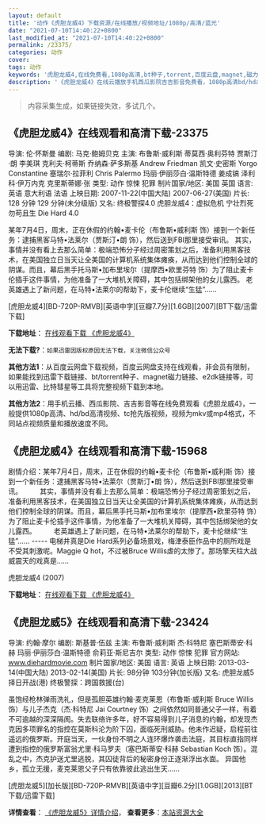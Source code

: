 ```yaml
---
layout: default
title: '动作《虎胆龙威4》下载资源/在线播放/视频地址/1080p/高清/蓝光'
date: "2021-07-10T14:40:22+0800"
last_modified_at: "2021-07-10T14:40:22+0800"
permalink: /23375/
categories: 动作
cover:
tags: 动作
keywords: '虎胆龙威4,在线免费看,1080p高清,bt种子,torrent,百度云盘,magnet,磁力链,迅雷下载资源'
description: '《虎胆龙威4》在线云播放手机西瓜影院吉吉影音免费看，1080p高清bd/hd未删减完整版和tc抢先枪版，mkv/mp4格式，附带bt/torrent种子、magnet/磁力链、百度云盘、网盘资源迅雷下载链接'
---
```


>内容采集生成，如果链接失效，多试几个。


## 《虎胆龙威4》在线观看和高清下载-23375

导演: 伦·怀斯曼 编剧: 马克·鲍姆贝克 主演: 布鲁斯·威利斯 蒂莫西·奥利芬特 贾斯汀·朗 李美琪 克利夫·柯蒂斯 乔纳森·萨多斯基 Andrew Friedman 凯文·史密斯 Yorgo Constantine 塞瑞尔·拉菲利 Chris Palermo 玛丽·伊丽莎白·温斯特德 姜成镐 泽利科·伊万内克 克里斯蒂娜·张 类型: 动作 惊悚 犯罪 制片国家/地区: 美国 英国 语言: 英语 意大利语 法语 上映日期: 2007-11-22(中国大陆) 2007-06-27(美国) 片长: 128 分钟 129 分钟(未分级版) 又名: 终极警探4.0 虎胆龙威4：虚拟危机 宁壮烈死勿苟且生 Die Hard 4.0

某年7月4日，周末，正在休假的约翰•麦卡伦（布鲁斯•威利斯 饰）接到一个新任务：逮捕黑客马特•法莱尔（贾斯汀•朗 饰），然后送到FBI那里接受审讯。 其实，事情并没有看上去那么简单：极端恐怖分子经过周密策划之后，准备利用黑客技术，在美国独立日当天让全美国的计算机系统集体瘫痪，从而达到他们控制全球的阴谋。而且，幕后黑手托马斯•加布里埃尔（提摩西•欧里芬特 饰）为了阻止麦卡伦插手这件事情，为他准备了一大堆机关障碍，其中包括绑架他的女儿露西。 老英雄遇上了新问题，在马特•法莱尔的帮助下，麦卡伦继续“生猛”……


[虎胆龙威4][BD-720P-RMVB][英语中字][豆瓣7.7分][1.6GB][2007][BT下载/迅雷下载]

**下载地址**： [在线观看下载 《虎胆龙威4》](https://www.btdx8.com/torrent/live_free_or_die_hard_2007.html) 


**无法下载?**：`如果迅雷因版权原因无法下载，关注微信公众号 `

**其他方法1**：从百度云网盘下载视频，百度云网盘支持在线观看，非会员有限制，如果能找到迅雷下载链接、bt/torrent种子、magnet磁力链接、e2dk链接等，可以用迅雷、比特彗星等工具将完整视频下载到本地。

**其他方法2**：用手机云播、西瓜影院、吉吉影音等在线免费观看《虎胆龙威4》，一般提供1080p高清、hd/bd高清视频、tc抢先版视频，视频为mkv或mp4格式，不同站点视频质量和播放速度不同。


## 《虎胆龙威4》在线观看和高清下载-15968

剧情介绍：某年7月4日，周末，正在休假的约翰•麦卡伦（布鲁斯•威利斯 饰）接到一个新任务：逮捕黑客马特•法莱尔（贾斯汀•朗 饰），然后送到FBI那里接受审讯。  　　其实，事情并没有看上去那么简单：极端恐怖分子经过周密策划之后，准备利用黑客技术，在美国独立日当天让全美国的计算机系统集体瘫痪，从而达到他们控制全球的阴谋。而且，幕后黑手托马斯•加布里埃尔（提摩西•欧里芬特 饰）为了阻止麦卡伦插手这件事情，为他准备了一大堆机关障碍，其中包括绑架他的女儿露西。   　　老英雄遇上了新问题，在马特•法莱尔的帮助下，麦卡伦继续“生猛”…… ----- 电梯井真是Die Hard系列必备场景戏，梅津泰臣作品中的厕所戏是不受其刺激呢。Maggie Q hot，不过被Bruce Willis虐的太惨了。那场擎天柱大战威震天的戏真是……


虎胆龙威4 (2007)

**下载地址**： [在线观看下载 《虎胆龙威4》](https://www.btbtdy.me/btdy/dy4309.html) 


## 《虎胆龙威5》在线观看和高清下载-23424

导演: 约翰·摩尔 编剧: 斯基普·伍兹 主演: 布鲁斯·威利斯 杰·科特尼 塞巴斯蒂安·科赫 玛丽·伊丽莎白·温斯特德 俞莉亚·斯尼吉尔 类型: 动作 惊悚 犯罪 官方网站: www.diehardmovie.com 制片国家/地区: 美国 语言: 英语 上映日期: 2013-03-14(中国大陆) 2013-02-14(美国) 片长: 98分钟 103分钟(加长版) 又名: 虎胆龙威5 择日开战(港) 终极警探：跨国救援(台)

虽饱经枪林弹雨洗礼，但是孤胆英雄约翰·麦克莱恩（布鲁斯·威利斯 Bruce Willis 饰）与儿子杰克（杰·科特尼 Jai Courtney 饰）之间依然如同普通父子一样，有着不可逾越的深深隔阂。失去联络许多年，好不容易得到儿子消息的约翰，却发现杰克因多项罪名的指控在莫斯科沦为阶下囚，面临死刑威胁。他未作迟疑，启程前往遥远的俄罗斯。开庭当天，一伙身份不明之人连环爆炸袭击法庭，其目标直指同样遭到指控的俄罗斯富翁尤里·科马罗夫（塞巴斯蒂安·科赫 Sebastian Koch 饰）。混乱之中，杰克护送尤里逃脱，其囚徒背后的秘密身份正逐渐浮出水面。 异国他乡，孤立无援，麦克莱恩父子只有依靠彼此逃出生天……


[虎胆龙威5][加长版][BD-720P-RMVB][英语中字][豆瓣6.2分][1.0GB][2013][BT下载/迅雷下载]

**详情查看**： [《虎胆龙威5》详情介绍](/movie/23424/)， **查看更多**：[本站资源大全](/movie/t/all/)

